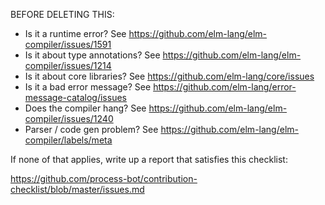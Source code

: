 BEFORE DELETING THIS:

- Is it a runtime error?          See https://github.com/elm-lang/elm-compiler/issues/1591
- Is it about type annotations?   See https://github.com/elm-lang/elm-compiler/issues/1214
- Is it about core libraries?     See https://github.com/elm-lang/core/issues
- Is it a bad error message?      See https://github.com/elm-lang/error-message-catalog/issues
- Does the compiler hang?         See https://github.com/elm-lang/elm-compiler/issues/1240
- Parser / code gen problem?      See https://github.com/elm-lang/elm-compiler/labels/meta

If none of that applies, write up a report that satisfies this checklist:

  https://github.com/process-bot/contribution-checklist/blob/master/issues.md
